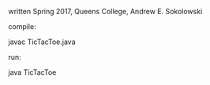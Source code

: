 written Spring 2017, Queens College, Andrew E. Sokolowski

compile:

javac TicTacToe.java

run:

java TicTacToe

